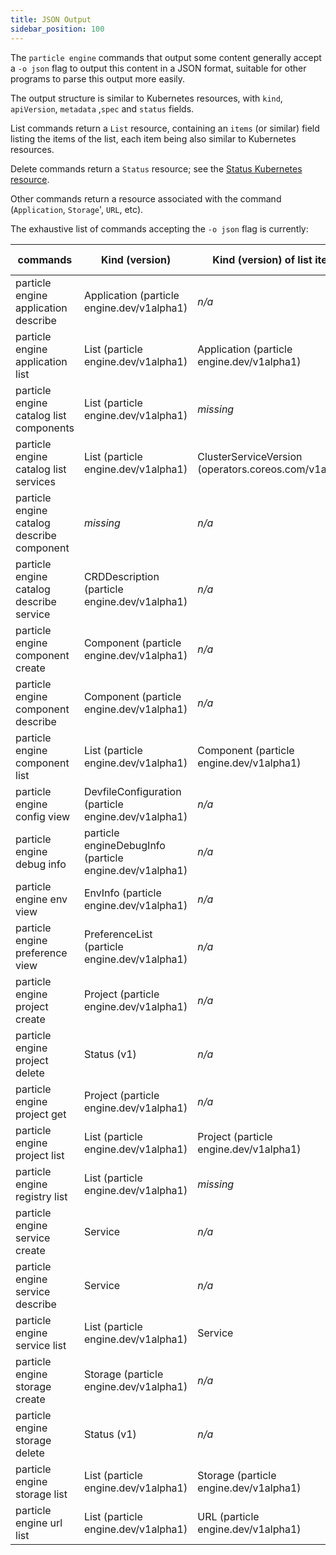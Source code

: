 ```yaml
---
title: JSON Output
sidebar_position: 100
---
```


The `particle engine` commands that output some content generally accept a `-o json` flag to output this content in a JSON format, suitable for other programs to parse this output more easily.

The output structure is similar to Kubernetes resources, with `kind`, `apiVersion`, `metadata` ,`spec` and `status` fields.

List commands return a `List` resource, containing an `items` (or similar) field listing the items of the list, each item being also similar to Kubernetes resources.

Delete commands return a `Status` resource; see the [Status Kubernetes resource](https://kubernetes.io/docs/reference/kubernetes-api/common-definitions/status/).

Other commands return a resource associated with the command (`Application`, `Storage`', `URL`, etc).

The exhaustive list of commands accepting the `-o json` flag is currently:

| commands                       | Kind (version)                          | Kind (version) of list items                                 | Complete content?         | 
|--------------------------------|-----------------------------------------|--------------------------------------------------------------|---------------------------|
| particle engine application describe       | Application (particle engine.dev/v1alpha1)          | *n/a*                                                        |no                         |
| particle engine application list           | List (particle engine.dev/v1alpha1)                 | Application (particle engine.dev/v1alpha1)                               | ?                         |
| particle engine catalog list components    | List (particle engine.dev/v1alpha1)                 | *missing*                                                    | yes                       |
| particle engine catalog list services      | List (particle engine.dev/v1alpha1)                 | ClusterServiceVersion (operators.coreos.com/v1alpha1)        | ?                         |
| particle engine catalog describe component | *missing*                               | *n/a*                                                        | yes                       |
| particle engine catalog describe service   | CRDDescription (particle engine.dev/v1alpha1)       | *n/a*                                                        | yes                       |
| particle engine component create           | Component (particle engine.dev/v1alpha1)            | *n/a*                                                        | yes                       |
| particle engine component describe         | Component (particle engine.dev/v1alpha1)            | *n/a*                                                        | yes                       |
| particle engine component list             | List (particle engine.dev/v1alpha1)                 | Component (particle engine.dev/v1alpha1)                                 | yes                       |
| particle engine config view                | DevfileConfiguration (particle engine.dev/v1alpha1) | *n/a*                                                        | yes                       |
| particle engine debug info                 | particle engineDebugInfo (particle engine.dev/v1alpha1)         | *n/a*                                                        | yes                       |
| particle engine env view                   | EnvInfo (particle engine.dev/v1alpha1)              | *n/a*                                                        | yes                       |
| particle engine preference view            | PreferenceList (particle engine.dev/v1alpha1)       | *n/a*                                                        | yes                       |
| particle engine project create             | Project (particle engine.dev/v1alpha1)              | *n/a*                                                        | yes                       |
| particle engine project delete             | Status (v1)                             | *n/a*                                                        | yes                       |
| particle engine project get                | Project (particle engine.dev/v1alpha1)              | *n/a*                                                        | yes                       |
| particle engine project list               | List (particle engine.dev/v1alpha1)                 | Project (particle engine.dev/v1alpha1)                                   | yes                       |
| particle engine registry list              | List (particle engine.dev/v1alpha1)                 | *missing*                                                    | yes                       |
| particle engine service create             | Service                                 | *n/a*                                                        | yes                       |
| particle engine service describe           | Service                                 | *n/a*                                                        | yes                       |
| particle engine service list               | List (particle engine.dev/v1alpha1)                 | Service                                                      | yes                       |
| particle engine storage create             | Storage (particle engine.dev/v1alpha1)              | *n/a*                                                        | yes                       |
| particle engine storage delete             | Status (v1)                             | *n/a*                                                        | yes                       |
| particle engine storage list               | List (particle engine.dev/v1alpha1)                 | Storage (particle engine.dev/v1alpha1)                                   | yes                       |
| particle engine url list                   | List (particle engine.dev/v1alpha1)                 | URL (particle engine.dev/v1alpha1)                                       | yes                       |
